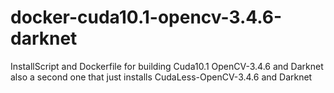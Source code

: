 # docker-cuda10.1-opencv-3.4.6-darknet
InstallScript and Dockerfile for building Cuda10.1 OpenCV-3.4.6 and Darknet also a second one that just installs CudaLess-OpenCV-3.4.6 and Darknet
